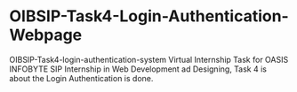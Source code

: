 # OIBSIP-Task4-Login-Authentication-Webpage
OIBSIP-Task4-login-authentication-system
Virtual Internship Task for OASIS INFOBYTE SIP Internship in Web Development ad Designing, Task 4 is about the Login Authentication is done.
